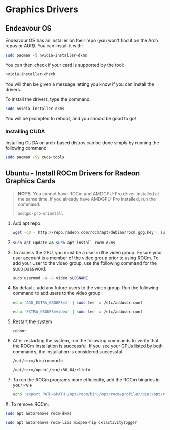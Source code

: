 # Graphics Drivers

## Endeavour OS
Endeavour OS has an installer on their repo (you won't find it on the Arch repos or AUR). You can install it with:
``` bash
sudo pacman -S nvidia-installer-dkms
```

You can then check if your card is supported by the tool:
``` bash
nvidia-installer-check
```

You will then be given a message letting you know if you can install the drivers.

To install the drivers, type the command:
``` bash
sudo nvidia-installer-dkms
```

You will be prompted to reboot, and you should be good to go!

### Installing CUDA
Installing CUDA on arch-based distros can be done simply by running the following command:
``` bash
sudo pacman -Sy cuda-tools
```

## Ubuntu - Install ROCm Drivers for Radeon Graphics Cards

> **NOTE:** You cannot have ROCm and AMDGPU-Pro driver installed at the same time, if you already have AMDGPU-Pro installed, run the command:
> 
> ```bash
> amdgpu-pro-uninstall
> ```

1. Add apt repo:
   ```bash
   wget -qO - http://repo.radeon.com/rocm/apt/debian/rocm.gpg.key | sudo apt-key add - && echo 'deb [arch=amd64] http://repo.radeon.com/rocm/apt/debian/ xenial main' | sudo tee /etc/apt/sources.list.d/rocm.listbash
   ```

2. ```bash
   sudo apt update && sudo apt install rocm-dkms
   ```

3. To access the GPU, you must be a user in the video group. Ensure your user account is a member of the video group prior to using ROCm. To add your user to the video group, use the following command for the sudo password:
   ```bash
   sudo usermod -a -G video $LOGNAME
   ```

4. By default, add any future users to the video group. Run the following command to add users to the video group:
   ```bash
   echo 'ADD_EXTRA_GROUPS=1' | sudo tee -a /etc/adduser.conf
   
   echo 'EXTRA_GROUPS=video' | sudo tee -a /etc/adduser.conf
   ```

5. Restart the system
   ```bash
   reboot
   ```

6. After restarting the system, run the following commands to verify that the ROCm installation is successful. If you see your GPUs listed by both commands, the installation is considered successful.
   ```bash
   /opt/rocm/bin/rocminfo
   
   /opt/rocm/opencl/bin/x86_64/clinfo
   ```

7. To run the ROCm programs more efficiently, add the ROCm binaries in your `PATH`.
   ```bash
   echo 'export PATH=$PATH:/opt/rocm/bin:/opt/rocm/profiler/bin:/opt/rocm/opencl/bin/x86_64' | sudo tee -a /etc/profile.d/rocm.sh
   ```

X. To remove ROCm:
```bash
sudo apt autoremove rocm-dkms

sudo apt autoremove rocm-libs miopen-hip cxlactivitylogger
```

